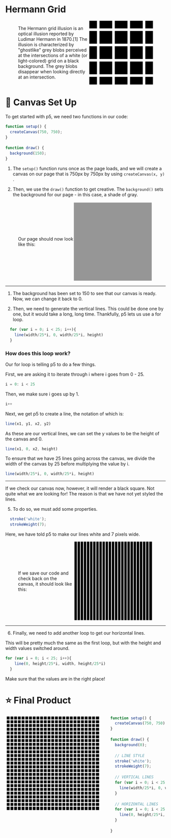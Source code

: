<h1>Hermann Grid</h1>

<figure style="display: flex; justify-content: space-between; align-items: center;">
  <figcaption>The Hermann grid illusion is an optical illusion reported by Ludimar Hermann in 1870.[1] The illusion is characterized by "ghostlike" grey blobs perceived at the intersections of a white (or light-colored) grid on a black background. The grey blobs disappear when looking directly at an intersection.</figcaption>
  <img src="../resources/1920px-HermannGrid.svg.png" width="200" height="200">
</figure>

# :art: Canvas Set Up

To get started with p5, we need two functions in our code:

``` Javascript
function setup() {
  createCanvas(750, 750);
}

function draw() {
  background(150);
}
```
1. The ```setup()``` function runs once as the page loads, and we will create a canvas on our page that is 750px by 750px by using ```createCanvas(x, y)``` .

2. Then, we use the ```draw()``` function to get creative. The ```background()``` sets the background for our page - in this case, a shade of gray.



<figure style="display: flex; justify-content: space-between; align-items: center;">
  <figcaption>Our page should now look like this:</figcaption>
  <img src="../resources/background-gray.png"  width="250" height="250">
</figure>

---


1. The background has been set to 150 to see that our canvas is ready. Now, we can change it back to 0.

2. Then, we need to generate the vertical lines. This could be done one by one, but it would take a long, long time. Thankfully, p5 lets us use a for loop.

``` Javascript
  for (var i = 0; i < 25; i++){ 
    line(width/25*i, 0, width/25*i, height)
  }
```
### How does this loop work?

Our for loop is telling p5 to do a few things. 

First, we are asking it to iterate through i where i goes from 0 - 25.

``` Javascript
i = 0: i < 25
```

Then, we make sure i goes up by 1.

``` Javascript
i++
```

Next, we get p5 to create a line, the notation of which is:

``` Javascript
line(x1, y1, x2, y2)
```

As these are our vertical lines, we can set the y values to be the height of the canvas and 0.

``` Javascript
line(x1, 0, x2, height)
```

To ensure that we have 25 lines going across the canvas, we divide the width of the canvas by 25 before multiplying the value by i.

``` Javascript
line(width/25*i, 0, width/25*i, height)
```

---

If we check our canvas now, however, it will render a black square. Not quite what we are looking for! The reason is that we have not yet styled the lines. 

5. To do so, we must add some properties.

``` Javascript
  stroke('white');
  strokeWeight(7);
```

Here, we have told p5 to make our lines white and 7 pixels wide.


<figure style="display: flex; justify-content: space-between; align-items: center;">
  <figcaption>If we save our code and check back on the canvas, it should look like this:</figcaption>
  <img src="../resources/verticallines.png"  width="250" height="250">
</figure>

---

6. Finally, we need to add another loop to get our horizontal lines.

This will be pretty much the same as the first loop, but with the height and width values switched around.

``` Javascript
for (var i = 0; i < 25; i++){ 
    line(0, height/25*i, width, height/25*i)
  }
```

Make sure that the values are in the right place!

# :star: Final Product

<img src="../resources/finalgrid.png" style="float: left; padding-right: 30px;" width="300" height="300">

``` Javascript
function setup() {
  createCanvas(750, 750);
}

function draw() {
  background(0);

  // LINE STYLE
  stroke('white');
  strokeWeight(7);

  // VERTICAL LINES
  for (var i = 0; i < 25; i++){ 
    line(width/25*i, 0, width/25*i, height)
  }

  // HORIZONTAL LINES
  for (var i = 0; i < 25; i++){ 
    line(0, height/25*i, width, height/25*i)
  }

}
```